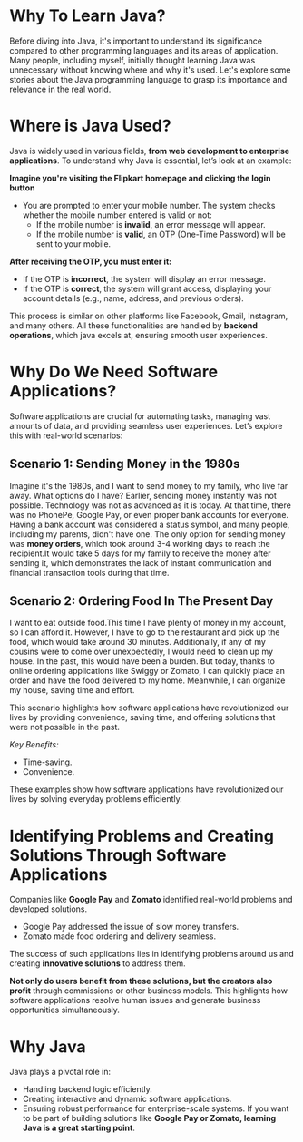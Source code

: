 # Why To Learn Java?

Before diving into Java, it's important to understand its significance compared to other programming languages and its areas of application. Many people, including myself, initially thought learning Java was unnecessary without knowing where and why it's used. Let's explore some stories about the Java programming language to grasp its importance and relevance in the real world.

# Where is Java Used?

Java is widely used in various fields, **from web development to enterprise applications**. To understand why Java is essential, let’s look at an example:

**Imagine you're visiting the Flipkart homepage and clicking the login button**

- You are prompted to enter your mobile number. The system checks whether the mobile number entered is valid or not:
  - If the mobile number is **invalid**, an error message will appear.
  - If the mobile number is **valid**, an OTP (One-Time Password) will be sent to your mobile.

**After receiving the OTP, you must enter it:**
- If the OTP is **incorrect**, the system will display an error message.
- If the OTP is **correct**, the system will grant access, displaying your account details (e.g., name, address, and previous orders).

This process is similar on other platforms like Facebook, Gmail, Instagram, and many others. All these functionalities are handled by **backend operations**, which java excels at, ensuring smooth user experiences.

# Why Do We Need Software Applications?

Software applications are crucial for automating tasks, managing vast amounts of data, and providing seamless user experiences. Let’s explore this with real-world scenarios:

## Scenario 1: Sending Money in the 1980s

Imagine it's the 1980s, and I want to send money to my family, who live far away. What options do I have? Earlier, sending money instantly was not possible. Technology was not as advanced as it is today. At that time, there was no PhonePe, Google Pay, or even proper bank accounts for everyone. Having a bank account was considered a status symbol, and many people, including my parents, didn't have one.
The only option for sending money was **money orders**, which took around 3-4 working days to reach the recipient.It would take 5 days for my family to receive the money after sending it, which demonstrates the lack of instant communication and financial transaction tools during that time.

## Scenario 2: Ordering Food In The Present Day

I want to eat outside food.This time I have plenty of money in my account, so I can afford it. However, I have to go to the restaurant and pick up the food, which would take around 30 minutes. Additionally, if any of my cousins were to come over unexpectedly, I would need to clean up my house. In the past, this would have been a burden. But today, thanks to online ordering applications like Swiggy or Zomato, I can quickly place an order and have the food delivered to my home. Meanwhile, I can organize my house, saving time and effort.

This scenario highlights how software applications have revolutionized our lives by providing convenience, saving time, and offering solutions that were not possible in the past.

 *Key Benefits:*
  - Time-saving.
  - Convenience.

These examples show how software applications have revolutionized our lives by solving everyday problems efficiently.

# Identifying Problems and Creating Solutions Through Software Applications

Companies like **Google Pay** and **Zomato** identified real-world problems and developed solutions.
- Google Pay addressed the issue of slow money transfers.
- Zomato made food ordering and delivery seamless.

The success of such applications lies in identifying problems around us and creating **innovative solutions** to address them.

**Not only do users benefit from these solutions, but the creators also profit** through commissions or other business models. This highlights how software applications resolve human issues and generate business opportunities simultaneously.

# Why Java
Java plays a pivotal role in:
- Handling backend logic efficiently.
- Creating interactive and dynamic software applications.
- Ensuring robust performance for enterprise-scale systems.
If you want to be part of building solutions like **Google Pay or Zomato, learning Java is a great starting point**.
